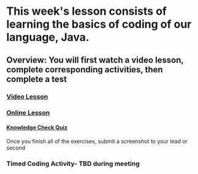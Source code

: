 # This week's lesson consists of learning the basics of coding of our language, Java. 
## **Overview: You will first watch a video lesson, complete corresponding activities, then complete a test**

### **[Video Lesson](https://www.youtube.com/watch?v=HpIlUxX6YI0)**
### **[Online Lesson](https://www.w3schools.com/java/)**

#### **[Knowledge Check Quiz](https://www.w3schools.com/java/exercise.asp)**
Once you finish all of the exercises, submit a screenshot to your lead or second

### **Timed Coding Activity- TBD during meeting** 
